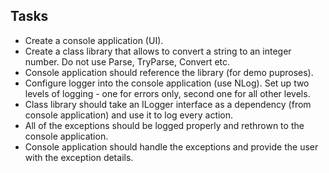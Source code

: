 ## Tasks
- Create a console application (UI).
- Create a class library that allows to convert a string to an integer number. Do not use Parse, TryParse, Convert etc. 
- Console application should reference the library (for demo puproses). 
- Configure logger into the console application (use NLog). Set up two levels of logging - one for errors only, second one for all other levels. 
- Class library should take an ILogger interface as a dependency (from console application) and use it to log every action. 
- All of the exceptions should be logged properly and rethrown to the console application.
- Console application should handle the exceptions and provide the user with the exception details.
